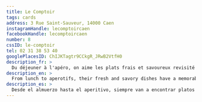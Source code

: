 ```yaml
---
title: Le Comptoir
tags: cards
address: 3 Rue Saint-Sauveur, 14000 Caen
instagramHandle: lecomptoircaen
facebookHandle: lecomptoircaen
number: 8
cssID: le-comptoir
tel: 02 31 38 53 40
googlePlacesID: ChIJKTagtr9CCkgR_JRwB2VtfH0
description_fr: >
  Du déjeuner à l'apéro, on aime les plats frais et savoureux revisité avec des notes exotiques. A déguster si possible en terrasse!
description_en: >
  From lunch to aperotifs, their fresh and savory dishes have a memorably exotic flavor, made all the more memorable had on the terrace, if you can!
description_es: >
  Desde el almuerzo hasta el aperitivo, siempre van a encontrar platos frescos, sabrosos y reviestidos de notas exóticas. Cada uno de ellos a comer preferiblemente en terraza.
---
```

